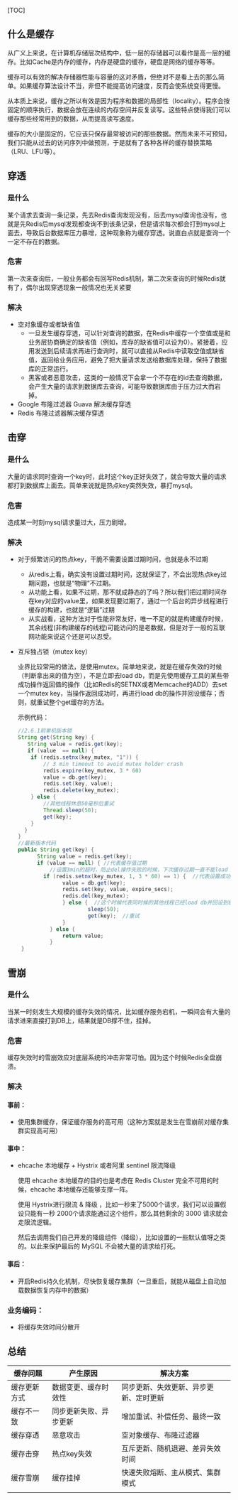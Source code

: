[TOC]



## 什么是缓存

从广义上来说，在计算机存储层次结构中，低一层的存储器可以看作是高一层的缓存。比如Cache是内存的缓存，内存是硬盘的缓存，硬盘是网络的缓存等等。

缓存可以有效的解决存储器性能与容量的这对矛盾，但绝对不是看上去的那么简单。如果缓存算法设计不当，非但不能提高访问速度，反而会使系统变得更慢。

从本质上来说，缓存之所以有效是因为程序和数据的局部性（locality）。程序会按固定的顺序执行，数据会放在连续的内存空间并反复读写。这些特点使得我们可以缓存那些经常用到的数据，从而提高读写速度。

缓存的大小是固定的，它应该只保存最常被访问的那些数据。然而未来不可预知，我们只能从过去的访问序列中做预测，于是就有了各种各样的缓存替换策略（LRU、LFU等）。

## 穿透

### 是什么

某个请求去查询一条记录，先去Redis查询发现没有，后去mysql查询也没有，也就是先Redis后mysql发现都查询不到该条记录，但是请求每次都会打到mysql上面去，导致后台数据库压力暴增，这种现象称为缓存穿透。说直白点就是查询一个一定不存在的数据。

### 危害

第一次来查询后，一般业务都会有回写Redis机制，第二次来查询的时候Redis就有了，偶尔出现穿透现象一般情况也无关紧要

### 解决

- 空对象缓存或者缺省值
  - 一旦发生缓存穿透，可以针对查询的数据，在Redis中缓存一个空值或是和业务层协商确定的缺省值（例如，库存的缺省值可以设为0）。紧接着，应用发送到后续请求再进行查询时，就可以直接从Redis中读取空值或缺省值，返回给业务应用，避免了把大量请求发送给数据库处理，保持了数据库的正常运行。
  - 黑客或者恶意攻击，这类的一般情况下会拿一个不存在的id去查询数据，会产生大量的请求到数据库去查询，可能导致数据库由于压力过大而宕掉。
- Google 布隆过滤器 Guava 解决缓存穿透
- Redis 布隆过滤器解决缓存穿透

## 击穿

### 是什么

大量的请求同时查询一个key时，此时这个key正好失效了，就会导致大量的请求都打到数据库上面去。简单来说就是热点key突然失效，暴打mysql。

### 危害

造成某一时刻mysql请求量过大，压力剧增。

### 解决

- 对于频繁访问的热点key，干脆不需要设置过期时间，也就是永不过期

  -  从redis上看，确实没有设置过期时间，这就保证了，不会出现热点key过期问题，也就是“物理”不过期。
  - 从功能上看，如果不过期，那不就成静态的了吗？所以我们把过期时间存在key对应的value里，如果发现要过期了，通过一个后台的异步线程进行缓存的构建，也就是“逻辑”过期
  - 从实战看，这种方法对于性能非常友好，唯一不足的就是构建缓存时候，其余线程(非构建缓存的线程)可能访问的是老数据，但是对于一般的互联网功能来说这个还是可以忍受。

- 互斥独占锁（mutex key）

  业界比较常用的做法，是使用mutex。简单地来说，就是在缓存失效的时候（判断拿出来的值为空），不是立即去load db，而是先使用缓存工具的某些带成功操作返回值的操作（比如Redis的SETNX或者Memcache的ADD）去set一个mutex key，当操作返回成功时，再进行load db的操作并回设缓存；否则，就重试整个get缓存的方法。

  示例代码：

  ```java
  //2.6.1前单机版本锁
  String get(String key) {  
     String value = redis.get(key);  
     if (value  == null) {  
      if (redis.setnx(key_mutex, "1")) {  
          // 3 min timeout to avoid mutex holder crash  
          redis.expire(key_mutex, 3 * 60)  
          value = db.get(key);  
          redis.set(key, value);  
          redis.delete(key_mutex);  
      } else {  
          //其他线程休息50毫秒后重试  
          Thread.sleep(50);  
          get(key);  
      }  
    }  
  }
  //最新版本代码
  public String get(key) {
        String value = redis.get(key);
        if (value == null) { //代表缓存值过期
            //设置3min的超时，防止del操作失败的时候，下次缓存过期一直不能load db
  		  if (redis.setnx(key_mutex, 1, 3 * 60) == 1) {  //代表设置成功
                value = db.get(key);
                redis.set(key, value, expire_secs);
                redis.del(key_mutex);
                } else {  //这个时候代表同时候的其他线程已经load db并回设到缓存了，这时候重试获取缓存值即可
                        sleep(50);
                        get(key);  //重试
                }
            } else {
                return value;      
            }
   }
  ```

## 雪崩

### 是什么

当某一时刻发生大规模的缓存失效的情况，比如缓存服务宕机，一瞬间会有大量的请求进来直接打到DB上，结果就是DB撑不住，挂掉。

### 危害

缓存失效时的雪崩效应对底层系统的冲击非常可怕。因为这个时候Redis全盘崩溃。

### 解决

#### 事前：

- 使用集群缓存，保证缓存服务的高可用（这种方案就是发生在雪崩前对缓存集群实现高可用）

#### 事中：

- ehcache 本地缓存 + Hystrix 或者阿里 sentinel 限流降级

  使用 ehcache 本地缓存的目的也是考虑在 Redis Cluster 完全不可用的时候，ehcache 本地缓存还能够支撑一阵。

  使用 Hystrix进行限流 & 降级 ，比如一秒来了5000个请求，我们可以设置假设只能有一秒 2000个请求能通过这个组件，那么其他剩余的 3000 请求就会走限流逻辑。

  然后去调用我们自己开发的降级组件（降级），比如设置的一些默认值呀之类的。以此来保护最后的 MySQL 不会被大量的请求给打死。

#### 事后：

- 开启Redis持久化机制，尽快恢复缓存集群（一旦重启，就能从磁盘上自动加载数据恢复内存中的数据）

### 业务编码：

- 将缓存失效时间分散开

## 总结

| 缓存问题     | 产生原因               | 解决方案                               |
| ------------ | ---------------------- | -------------------------------------- |
| 缓存更新方式 | 数据变更、缓存时效性   | 同步更新、失效更新、异步更新、定时更新 |
| 缓存不一致   | 同步更新失败、异步更新 | 增加重试、补偿任务、最终一致           |
| 缓存穿透     | 恶意攻击               | 空对象缓存、布隆过滤器                 |
| 缓存击穿     | 热点key失效            | 互斥更新、随机退避、差异失效时间       |
| 缓存雪崩     | 缓存挂掉               | 快速失败熔断、主从模式、集群模式       |
|              |                        |                                        |



